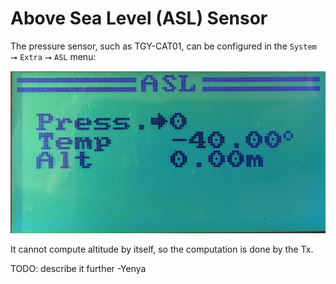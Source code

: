 Above Sea Level (ASL) Sensor
===

The pressure sensor, such as TGY-CAT01, can be configured
in the `System` ⭢ `Extra` ⭢ `ASL` menu:

![ASL Menu](asl.jpg)

It cannot compute altitude by itself, so the computation is done by the Tx.

TODO: describe it further -Yenya


